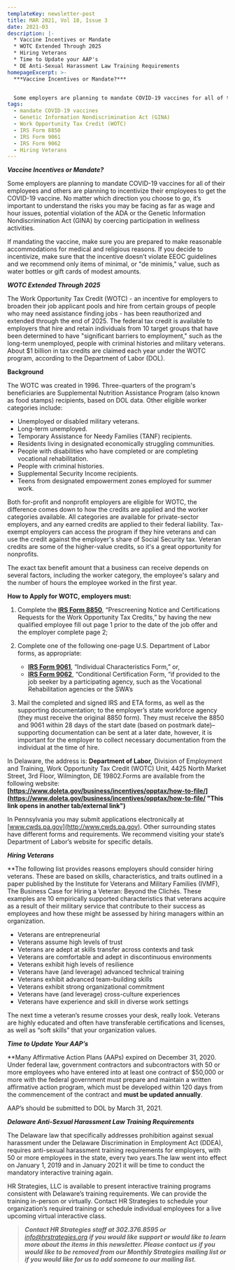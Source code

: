 ```yaml
---
templateKey: newsletter-post
title: MAR 2021, Vol 18, Issue 3
date: 2021-03
description: |-
  * Vaccine Incentives or Mandate
  * WOTC Extended Through 2025
  * Hiring Veterans
  * Time to Update your AAP's
  * DE Anti-Sexual Harassment Law Training Requirements
homepageExcerpt: >-
  ***Vaccine Incentives or Mandate?***


  Some employers are planning to mandate COVID-19 vaccines for all of their employees and others are planning to incentivize their employees to get the COVID-19 vaccine. No matter which direction you choose to go, it’s important to understand the risks you may be facing as far as wage and hour issues, potential violation of the ADA or the Genetic Information Nondiscrimination Act (GINA) by coercing participation in wellness activities.
tags:
  - mandate COVID-19 vaccines
  - Genetic Information Nondiscrimination Act (GINA)
  - Work Opportunity Tax Credit (WOTC)
  - IRS Form 8850
  - IRS Form 9061
  - IRS Form 9062
  - Hiring Veterans
---
```

***Vaccine Incentives or Mandate?***

Some employers are planning to mandate COVID-19 vaccines for all of their employees and others are planning to incentivize their employees to get the COVID-19 vaccine. No matter which direction you choose to go, it’s important to understand the risks you may be facing as far as wage and hour issues, potential violation of the ADA or the Genetic Information Nondiscrimination Act (GINA) by coercing participation in wellness activities.

If mandating the vaccine, make sure you are prepared to make reasonable accommodations for medical and religious reasons. If you decide to incentivize, make sure that the incentive doesn’t violate EEOC guidelines and we recommend only items of minimal, or "de minimis," value, such as water bottles or gift cards of modest amounts.

***WOTC Extended Through 2025***

The Work Opportunity Tax Credit (WOTC) - an incentive for employers to broaden their job applicant pools and hire from certain groups of people who may need assistance finding jobs - has been reauthorized and extended through the end of 2025. The federal tax credit is available to employers that hire and retain individuals from 10 target groups that have been determined to have "significant barriers to employment," such as the long-term unemployed, people with criminal histories and military veterans. About $1 billion in tax credits are claimed each year under the WOTC program, according to the Department of Labor (DOL).

**Background**

The WOTC was created in 1996. Three-quarters of the program's beneficiaries are Supplemental Nutrition Assistance Program (also known as food stamps) recipients, based on DOL data. Other eligible worker categories include:

* Unemployed or disabled military veterans.
* Long-term unemployed.
* Temporary Assistance for Needy Families (TANF) recipients.
* Residents living in designated economically struggling communities.
* People with disabilities who have completed or are completing vocational rehabilitation.
* People with criminal histories.
* Supplemental Security Income recipients.
* Teens from designated empowerment zones employed for summer work.

Both for-profit and nonprofit employers are eligible for WOTC, the difference comes down to how the credits are applied and the worker categories available. All categories are available for private-sector employers, and any earned credits are applied to their federal liability. Tax-exempt employers can access the program if they hire veterans and can use the credit against the employer's share of Social Security tax. Veteran credits are some of the higher-value credits, so it's a great opportunity for nonprofits.

The exact tax benefit amount that a business can receive depends on several factors, including the worker category, the employee's salary and the number of hours the employee worked in the first year.

**How to Apply for WOTC, employers must:**

1. Complete the **[IRS Form 8850](https://www.irs.gov/forms-pubs/about-form-8850 "This link opens in another tab/external link")**, “Prescreening Notice and Certifications Requests for the Work Opportunity Tax Credits,” by having the new qualified employee fill out page 1 prior to the date of the job offer and the employer complete page 2;
2. Complete one of the following one-page U.S. Department of Labor forms, as appropriate:

   * **[IRS Form 9061](https://www.doleta.gov/business/incentives/opptax/how-to-file/ "This link opens in another tab/external link")**, “Individual Characteristics Form,” or,
   * **[IRS Form 9062](https://www.doleta.gov/business/incentives/opptax/how-to-file/ "This link opens in another tab/external link")**, “Conditional Certification Form, “if provided to the job seeker by a participating agency, such as the Vocational Rehabilitation agencies or the SWA’s
3. Mail the completed and signed IRS and ETA forms, as well as the supporting documentation; to the employer’s state workforce agency (they must receive the original 8850 form). They must receive the 8850 and 9061 within 28 days of the start date (based on postmark date)– supporting documentation can be sent at a later date, however, it is important for the employer to collect necessary documentation from the individual at the time of hire.

In Delaware, the address is: **Department of Labor,** Division of Employment and Training, Work Opportunity Tax Credit (WOTC) Unit, 4425 North Market Street, 3rd Floor, Wilmington, DE 19802.Forms are available from the following website: **[https://www.doleta.gov/business/incentives/opptax/how-to-file/](https://www.doleta.gov/business/incentives/opptax/how-to-file/ "This link opens in another tab/external link")**

In Pennsylvania you may submit applications electronically at [www.cwds.pa.gov](http://www.cwds.pa.gov). Other surrounding states have different forms and requirements. We recommend visiting your state’s Department of Labor’s website for specific details.

***Hiring Veterans***

*​*The following list provides reasons employers should consider hiring veterans. These are based on skills, characteristics, and traits outlined in a paper published by the Institute for Veterans and Military Families (IVMF), The Business Case for Hiring a Veteran: Beyond the Clichés. These examples are 10 empirically supported characteristics that veterans acquire as a result of their military service that contribute to their success as employees and how these might be assessed by hiring managers within an organization.

* Veterans are entrepreneurial
* Veterans assume high levels of trust
* Veterans are adept at skills transfer across contexts and task
* Veterans are comfortable and adept in discontinuous environments
* Veterans exhibit high levels of resilience
* Veterans have (and leverage) advanced technical training
* Veterans exhibit advanced team-building skills
* Veterans exhibit strong organizational commitment
* Veterans have (and leverage) cross-culture experiences
* Veterans have experience and skill in diverse work settings

The next time a veteran’s resume crosses your desk, really look. Veterans are highly educated and often have transferable certifications and licenses, as well as “soft skills” that your organization values.

***Time to Update Your AAP’s***

*​*Many Affirmative Action Plans (AAPs) expired on December 31, 2020. Under federal law, government contractors and subcontractors with 50 or more employees who have entered into at least one contract of $50,000 or more with the federal government must prepare and maintain a written affirmative action program, which must be developed within 120 days from the commencement of the contract and **must be updated annually**.

AAP’s should be submitted to DOL by March 31, 2021.

***Delaware Anti-Sexual Harassment Law Training Requirements***

The Delaware law that specifically addresses prohibition against sexual harassment under the Delaware Discrimination in Employment Act (DDEA), requires anti-sexual harassment training requirements for employers, with 50 or more employees in the state, every two years.The law went into effect on January 1, 2019 and in January 2021 it will be time to conduct the mandatory interactive training again.

HR Strategies, LLC is available to present interactive training programs consistent with Delaware’s training requirements. We can provide the training in-person or virtually. Contact HR Strategies to schedule your organization’s required training or schedule individual employees for a live upcoming virtual interactive class.

> ***Contact HR Strategies staff at 302.376.8595 or** [info@hrstrategies.org](mailto:info@hrstrategies.org) **if you would like support or would like to learn more about the items in this newsletter. Please contact us if you would like to be removed from our Monthly Strategies mailing list or if you would like for us to add someone to our mailing list.***